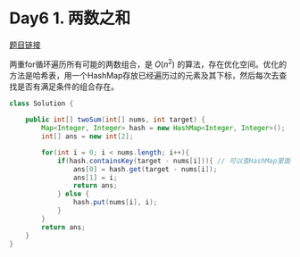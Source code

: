 # Day6 1. 两数之和

[题目链接](https://leetcode.cn/problems/two-sum/)

两重for循环遍历所有可能的两数组合，是 $O(n^2)$ 的算法，存在优化空间。优化的方法是哈希表，用一个HashMap存放已经遍历过的元素及其下标，然后每次去查找是否有满足条件的组合存在。

```java
class Solution {
    
    public int[] twoSum(int[] nums, int target) {
        Map<Integer, Integer> hash = new HashMap<Integer, Integer>();
        int[] ans = new int[2];

        for(int i = 0; i < nums.length; i++){
            if(hash.containsKey(target - nums[i])){ // 可以查HashMap里面某个键是否存在
                ans[0] = hash.get(target - nums[i]);
                ans[1] = i;
                return ans;
            } else {
                hash.put(nums[i], i);
            }
        }
        return ans;
    }
}
```